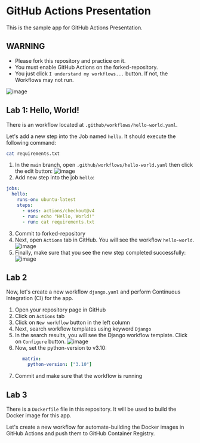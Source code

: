 # GitHub Actions Presentation

This is the sample app for GitHub Actions Presentation.

## WARNING

- Please fork this repository and practice on it.
- You must enable GitHub Actions on the forked-repository.
- You just click `I understand my workflows...` button. If not, the Workflows may not run.

![image](https://github.com/devsuccess101/github-actions-bootcamp/assets/13513658/72750afe-9aca-45b1-8d9b-d7a4b5a8d2fa)

## Lab 1: Hello, World!

There is an workflow located at `.github/workflows/hello-world.yaml`.

Let's add a new step into the Job named `hello`. It should execute the following command:

```bash
cat requirements.txt
```

1. In the `main` branch, open `.github/workflows/hello-world.yaml` then click the edit button:
![image](https://github.com/devsuccess101/github-actions-bootcamp/assets/13513658/8f4a3d45-5965-4fae-aa0f-38df2894b6c4)
2. Add new step into the job `hello`:
```yaml
jobs:
  hello:
    runs-on: ubuntu-latest
    steps:
      - uses: actions/checkout@v4
      - run: echo "Hello, World!"
      - run: cat requirements.txt
```
3. Commit to forked-repository
4. Next, open `Actions` tab in GitHub. You will see the workflow `hello-world`.
![image](https://github.com/devsuccess101/github-actions-bootcamp/assets/13513658/0d8edab8-0e0e-4883-83a7-1b12dc1f7ee0)
5. Finally, make sure that you see the new step completed successfully:
![image](https://github.com/devsuccess101/github-actions-bootcamp/assets/13513658/90eb9d7e-26bf-431a-8ea2-248f8a9dcf27)

## Lab 2

Now, let's create a new workflow `django.yaml` and perform Continuous Integration (CI) for the app.

1. Open your repository page in GitHub
2. Click on `Actions` tab
3. Click on `New workflow` button in the left column
4. Next, search workflow templates using keyword `Django`
5. In the search results, you will see the Django workflow template. Click on `Configure` button.
![image](https://github.com/devsuccess101/github-actions-bootcamp/assets/13513658/a2b4576a-a752-4615-a567-351d97d86884)
6. Now, set the python-version to v3.10:
```yaml
      matrix:
        python-version: ["3.10"]
```
7. Commit and make sure that the workflow is running

 ## Lab 3

 There is a `Dockerfile` file in this repository. It will be used to build the Docker image for this app.

 Let's create a new workflow for automate-building the Docker images in GitHub Actions and push them to GitHub Container Registry.
 
